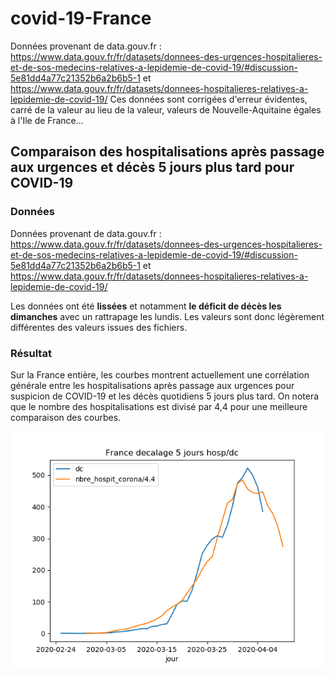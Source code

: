 # covid-19-France

Données provenant de data.gouv.fr : https://www.data.gouv.fr/fr/datasets/donnees-des-urgences-hospitalieres-et-de-sos-medecins-relatives-a-lepidemie-de-covid-19/#discussion-5e81dd4a77c21352b6a2b6b5-1 et https://www.data.gouv.fr/fr/datasets/donnees-hospitalieres-relatives-a-lepidemie-de-covid-19/
Ces données sont corrigées d'erreur évidentes, carré de la valeur au lieu de la valeur, valeurs de Nouvelle-Aquitaine égales à l'Ile de France...

## Comparaison des hospitalisations après passage aux urgences et décès 5 jours plus tard pour COVID-19

### Données
Données provenant de data.gouv.fr :
https://www.data.gouv.fr/fr/datasets/donnees-des-urgences-hospitalieres-et-de-sos-medecins-relatives-a-lepidemie-de-covid-19/#discussion-5e81dd4a77c21352b6a2b6b5-1 
et https://www.data.gouv.fr/fr/datasets/donnees-hospitalieres-relatives-a-lepidemie-de-covid-19/

Les données ont été **lissées** et notamment **le déficit de décès les dimanches** avec un rattrapage les lundis. 
Les valeurs sont donc légèrement différentes des valeurs issues des fichiers.

### Résultat
Sur la France entière, les courbes montrent actuellement une corrélation générale entre les hospitalisations après passage aux urgences pour suspicion de COVID-19 et les décès quotidiens 5 jours plus tard.
On notera que le nombre des hospitalisations est divisé par 4,4 pour une meilleure comparaison des courbes.

![](Images/Covid19FranceHospDc.png)
